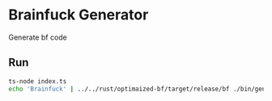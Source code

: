 # Brainfuck Generator

Generate bf code

## Run

```sh
ts-node index.ts
echo 'Brainfuck' | ../../rust/optimaized-bf/target/release/bf ./bin/gen.bf
```
